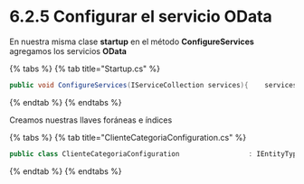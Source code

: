 # 6.2.5 Configurar el servicio OData

En nuestra misma clase **startup** en el método **ConfigureServices** agregamos los servicios **OData**

{% tabs %}
{% tab title="Startup.cs" %}
```csharp
public void ConfigureServices(IServiceCollection services){    services.AddOData();
```
{% endtab %}
{% endtabs %}

Creamos nuestras llaves foráneas e índices

{% tabs %}
{% tab title="ClienteCategoriaConfiguration.cs" %}
```csharp
public class ClienteCategoriaConfiguration                 : IEntityTypeConfiguration<ClientesCategorias>{    /// <summary>    /// LLaves e índices para guardar las categorías por cliente    /// </summary>    /// <param name="builder"></param>    public void Configure(EntityTypeBuilder<ClientesCategorias> builder)    {        builder.HasOne(c => c.Categoria)                    .WithMany(cc=>cc.ClienteCategoria)                    .OnDelete(DeleteBehavior.Restrict);         builder.HasOne(e => e.Cliente)                .WithMany(c => c.ClienteCategoria)                .OnDelete(DeleteBehavior.Restrict); ;         builder.HasIndex(e => new { e.ClienteId, e.CategoriaId })               .HasName("UI_ClienteForo")               .IsUnique();     }}
```
{% endtab %}
{% endtabs %}

